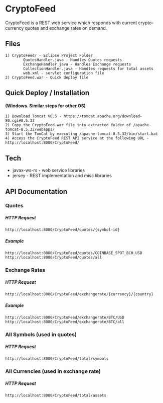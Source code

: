 # CryptoFeed

CryptoFeed is a REST web service which responds with current crypto-currency quotes and exchange rates on demand.

## Files
    1) CryptoFeed/ - Eclipse Project Folder
            QuotesHandler.java - Handles Quotes requests
            ExchangeHandler.java - Handles Exchange requests
            CollectionHandler.java - Handles requests for total assets
            web.xml - servlet configuration file
    2) CryptoFeed.war - Quick deploy file 

## Quick Deploy / Installation 
#### (Windows. Similar steps for other OS)
    1) Download Tomcat v8.5 - https://tomcat.apache.org/download-80.cgi#8.5.33
    2) Copy the CryptoFeed.war file into extracted folder of /apache-tomcat-8.5.32/webapps/
    3) Start the TomCat by executing /apache-tomcat-8.5.32/bin/start.bat
    4) Access the CryptoFeed REST API service at the following URL - http://localhost:8080/CryptoFeed/ 
    
## Tech
* javax-ws-rs - web service libraries
* jersey - REST implementation and misc libraries

## API Documentation
### Quotes
##### HTTP Request
    http://localhost:8080/CryptoFeed/quotes/{symbol-id}
##### Example
    http://localhost:8080/CryptoFeed/quotes/COINBASE_SPOT_BCH_USD
    http://localhost:8080/CryptoFeed/quotes/all

### Exchange Rates
##### HTTP Request
    http://localhost:8080/CryptoFeed/exchangerate/{currency}/{country}
##### Example
    http://localhost:8080/CryptoFeed/exchangerate/BTC/USD
    http://localhost:8080/CryptoFeed/exchangerate/BTC/all

### All Symbols (used in quotes)
##### HTTP Request
    http://localhost:8080/CryptoFeed/total/symbols

### All Currencies (used in exchange rate)
##### HTTP Request
    http://localhost:8080/CryptoFeed/total/assets